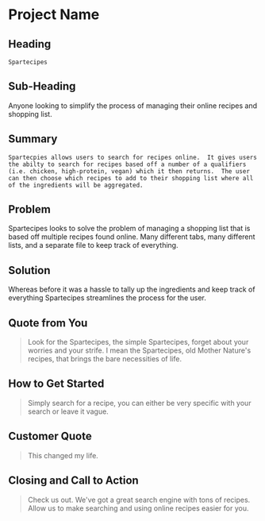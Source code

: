 # Project Name #

<!-- 
> This material was originally posted [here](http://www.quora.com/What-is-Amazons-approach-to-product-development-and-product-management). It is reproduced here for posterities sake.

There is an approach called "working backwards" that is widely used at Amazon. They work backwards from the customer, rather than starting with an idea for a product and trying to bolt customers onto it. While working backwards can be applied to any specific product decision, using this approach is especially important when developing new products or features.

For new initiatives a product manager typically starts by writing an internal press release announcing the finished product. The target audience for the press release is the new/updated product's customers, which can be retail customers or internal users of a tool or technology. Internal press releases are centered around the customer problem, how current solutions (internal or external) fail, and how the new product will blow away existing solutions.

If the benefits listed don't sound very interesting or exciting to customers, then perhaps they're not (and shouldn't be built). Instead, the product manager should keep iterating on the press release until they've come up with benefits that actually sound like benefits. Iterating on a press release is a lot less expensive than iterating on the product itself (and quicker!).

If the press release is more than a page and a half, it is probably too long. Keep it simple. 3-4 sentences for most paragraphs. Cut out the fat. Don't make it into a spec. You can accompany the press release with a FAQ that answers all of the other business or execution questions so the press release can stay focused on what the customer gets. My rule of thumb is that if the press release is hard to write, then the product is probably going to suck. Keep working at it until the outline for each paragraph flows. 

Oh, and I also like to write press-releases in what I call "Oprah-speak" for mainstream consumer products. Imagine you're sitting on Oprah's couch and have just explained the product to her, and then you listen as she explains it to her audience. That's "Oprah-speak", not "Geek-speak".

Once the project moves into development, the press release can be used as a touchstone; a guiding light. The product team can ask themselves, "Are we building what is in the press release?" If they find they're spending time building things that aren't in the press release (overbuilding), they need to ask themselves why. This keeps product development focused on achieving the customer benefits and not building extraneous stuff that takes longer to build, takes resources to maintain, and doesn't provide real customer benefit (at least not enough to warrant inclusion in the press release).
 -->
 
## Heading ##
    Spartecipes
## Sub-Heading ##
   Anyone looking to simplify the process of managing their online recipes and shopping list.
## Summary ##
    Spartecpies allows users to search for recipes online.  It gives users the abilty to search for recipes based off a number of a qualifiers (i.e. chicken, high-protein, vegan) which it then returns.  The user can then choose which recipes to add to their shopping list where all of the ingredients will be aggregated.    

## Problem ##
  Spartecipes looks to solve the problem of managing a shopping list that is based off multiple recipes found online.  Many different tabs, many different lists, and a separate file to keep track of everything.   

## Solution ##
  Whereas before it was a hassle to tally up the ingredients and keep track of everything Spartecipes streamlines the process for the user.

## Quote from You ##
  > Look for the Spartecipes, the simple Spartecipes, forget about your worries and your strife. I mean the Spartecipes, old Mother Nature's recipes, that brings the bare necessities of life.

## How to Get Started ##
  > Simply search for a recipe, you can either be very specific with your search or leave it vague.

## Customer Quote ##
  > This changed my life.  

## Closing and Call to Action ##
  > Check us out.  We've got a great search engine with tons of recipes.  Allow us to make searching and using online recipes easier for you.
